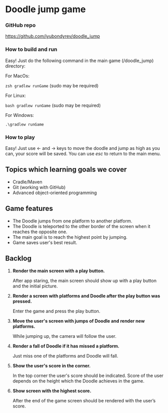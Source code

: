 # Doodle jump game

### GitHub repo

https://github.com/iyubondyrev/doodle_jump

### How to build and run

Easy! Just do the following command in the main game (/doodle_jump) directory: 

For MacOs:


```zsh gradlew runGame``` (sudo may be required)   

For Linux:

```bash gradlew runGame``` (sudo may be required) 

For Windows:

```.\gradlew runGame``` 


### How to play

Easy! Just use <- and -> keys to move the doodle and jump as high as you can, your score will be saved. You can use *esc* to return to the main menu.


## Topics which learning goals we cover
* Cradle/Maven
* Git (working with GitHub)
* Advanced object-oriented programming

## Game features
* The Doodle jumps from one platform to another platform.
* The Doodle is teleported to the other border of the screen when it reaches the opposite one.
* The main goal is to reach the highest point by jumping.
* Game saves user's best result.

## Backlog

1. **Render the main screen with a play button.**

    After app staring, the main screen should show up with a play button and the initial picture.

2. **Render a screen with platforms and Doodle after the play button was pressed.**

    Enter the game and press the play button.

3. **Move the user's screen with jumps of Doodle and render new platforms.**

    While  jumping up, the camera will follow the user.

4. **Render a fall of Doodle if it has missed a platform.**

    Just miss one of the platforms and Doodle will fall.

5. **Show the user's score in the corner.**

    In the top corner the user's score should be indicated. Score of the user depends on the height which the Doodle achieves in the game.

6. **Show screen with the highest score.**

    After the end of the game screen should be rendered with the user’s score.
